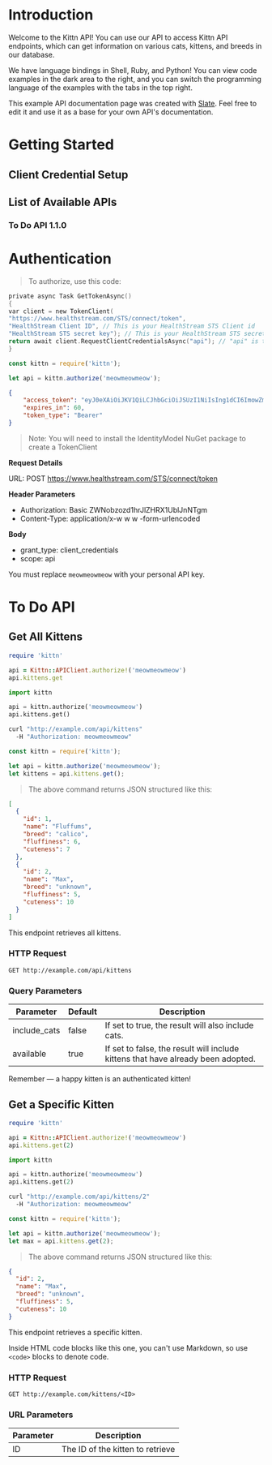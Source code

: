 # Introduction

Welcome to the Kittn API! You can use our API to access Kittn API endpoints, which can get information on various cats, kittens, and breeds in our database.

We have language bindings in Shell, Ruby, and Python! You can view code examples in the dark area to the right, and you can switch the programming language of the examples with the tabs in the top right.

This example API documentation page was created with [Slate](https://github.com/tripit/slate). Feel free to edit it and use it as a base for your own API's documentation.

# Getting Started

## Client Credential Setup

## List of Available APIs

### To Do API 1.1.0

# Authentication

> To authorize, use this code:

```c
private async Task GetTokenAsync()
{
var client = new TokenClient(
"https://www.healthstream.com/STS/connect/token",
"HealthStream Client ID", // This is your HealthStream STS Client id
"HealthStream STS secret key"); // This is your HealthStream STS secret key
return await client.RequestClientCredentialsAsync("api"); // "api" is the scope
}
```

```javascript
const kittn = require('kittn');

let api = kittn.authorize('meowmeowmeow');
```

```json
{
    "access_token": "eyJ0eXAiOiJKV1QiLCJhbGciOiJSUzI1NiIsIng1dCI6ImowZmluQ1ppaUZjQlUybklLWDA3QmNSWHhQZyIsImtpZCI6ImowZmluQ1ppaUZjQlUybklLWDA3QmNSWHhQZyJ9.eyJjbGllbnRfaWQiOiJlY2hvIiwic2NvcGUiOiJhcGkiLCJpc3MiOiJodHRwOi8vd3d3LmhlYWx0aHN0cmVhbS5jb20vU1RTIiwiYXVkIjoiaHR0cDovL3d3dy5oZWFsdGhzdHJlYW0uY29tL1NUUy9yZXNvdXJjZXMiLCJleHAiOjE0OTcwMTQ5ODUsIm5iZiI6MTQ5NzAxNDkyNX0.jACCBuCPmPjy70ng85TLI38cBPhAhSka68JmiHQe2zivkifQbf86itWgpCI1oYSbLI0_71quqjvcSXmAFW9ViPiYpXfJRqMkqT9gUHsqCfbcWHq4C4TCjyJp6Ks0pQYUt4X-GTmfcqF43D75d_LP10s6a7opz8Xunwt85VpnGoqdoBelOUeRbXskybNEWGKr9_i0Btpq8vU2xzz6bAhfb2TIXgkv_twJ9PnV_y6oikUeIs8FlYWOcROarSjvuLxF0xCKlLEplfrm99bgmXpjDuz5Qp54dn2Hi59qtJ3EYNsRhmZA7nqBnxZ5cCsNUNsD6-MnlA3VsTAt80U9KYyUYg",
    "expires_in": 60,
    "token_type": "Bearer"
}
```

> Note: You will need to install the IdentityModel NuGet package to create a TokenClient

**Request Details**

URL: POST https://www.healthstream.com/STS/connect/token

**Header Parameters**
- Authorization: Basic ZWNobzozd1hrJlZHRX1UblJnNTgm
- Content-Type: application/x-w w w -form-urlencoded

**Body**
- grant_type: client_credentials
- scope: api


<aside class="notice">
You must replace <code>meowmeowmeow</code> with your personal API key.
</aside>

# To Do API

## Get All Kittens

```ruby
require 'kittn'

api = Kittn::APIClient.authorize!('meowmeowmeow')
api.kittens.get
```

```python
import kittn

api = kittn.authorize('meowmeowmeow')
api.kittens.get()
```

```bash
curl "http://example.com/api/kittens"
  -H "Authorization: meowmeowmeow"
```

```javascript
const kittn = require('kittn');

let api = kittn.authorize('meowmeowmeow');
let kittens = api.kittens.get();
```

> The above command returns JSON structured like this:

```json
[
  {
    "id": 1,
    "name": "Fluffums",
    "breed": "calico",
    "fluffiness": 6,
    "cuteness": 7
  },
  {
    "id": 2,
    "name": "Max",
    "breed": "unknown",
    "fluffiness": 5,
    "cuteness": 10
  }
]
```

This endpoint retrieves all kittens.

### HTTP Request

`GET http://example.com/api/kittens`

### Query Parameters

Parameter | Default | Description
--------- | ------- | -----------
include_cats | false | If set to true, the result will also include cats.
available | true | If set to false, the result will include kittens that have already been adopted.

<aside class="success">
Remember — a happy kitten is an authenticated kitten!
</aside>

## Get a Specific Kitten

```ruby
require 'kittn'

api = Kittn::APIClient.authorize!('meowmeowmeow')
api.kittens.get(2)
```

```python
import kittn

api = kittn.authorize('meowmeowmeow')
api.kittens.get(2)
```

```bash
curl "http://example.com/api/kittens/2"
  -H "Authorization: meowmeowmeow"
```

```javascript
const kittn = require('kittn');

let api = kittn.authorize('meowmeowmeow');
let max = api.kittens.get(2);
```

> The above command returns JSON structured like this:

```json
{
  "id": 2,
  "name": "Max",
  "breed": "unknown",
  "fluffiness": 5,
  "cuteness": 10
}
```

This endpoint retrieves a specific kitten.

<aside class="warning">Inside HTML code blocks like this one, you can't use Markdown, so use <code>&lt;code&gt;</code> blocks to denote code.</aside>

### HTTP Request

`GET http://example.com/kittens/<ID>`

### URL Parameters

Parameter | Description
--------- | -----------
ID | The ID of the kitten to retrieve
